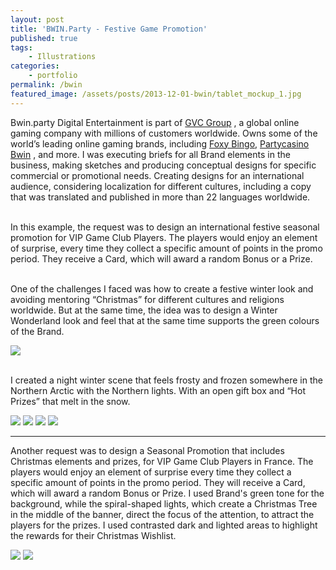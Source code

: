 ```yaml
---
layout: post
title: 'BWIN.Party - Festive Game Promotion'
published: true
tags:
    - Illustrations
categories:
    - portfolio
permalink: /bwin
featured_image: /assets/posts/2013-12-01-bwin/tablet_mockup_1.jpg
---
```

Bwin.party Digital Entertainment is part of 
<a href="https://entaingroup.com/" target="_blank">GVC Group</a>
, a global online gaming company with millions of customers worldwide. 
Owns some of the world’s leading online gaming brands, including 
<a href="https://www.foxybingo.com/" target="_blank">Foxy Bingo</a>,
<a href="https://casino.partycasino.com/en" target="_blank">Partycasino</a>
<a href="https://sports.bwin.com/en/sports" target="_blank">Bwin</a>
, and more. 
I was executing briefs for all Brand elements in the business, making sketches and producing conceptual designs for specific commercial or promotional needs. 
Creating designs for an international audience, considering localization for different cultures, including a copy that was translated and published in more than 22 languages worldwide.

<br>In this example, the request was to design an international festive seasonal promotion for VIP Game Club Players. The players would enjoy an element of surprise, every time they collect a specific amount of points in the promo period. 
They receive a Card, which will award a random Bonus or a Prize.

<br>One of the challenges I faced was how to create a festive winter look and avoiding mentoring “Christmas” for different cultures and religions worldwide. But at the same time, the idea was to design a Winter Wonderland look and feel that at the same time supports the green colours of the Brand.

[![](assets/posts/2013-12-01-bwin/sketch2.jpg)](#)

 <br>I created a night winter scene that feels frosty and frozen somewhere in the Northern Arctic with the Northern lights. With an open gift box and “Hot Prizes” that melt in the snow.

[![](assets/posts/2013-12-01-bwin/tablet_mockup_1.jpg)](#)
[![](assets/posts/2013-12-01-bwin/VIP_FestiveGiveaway_Step1.jpg)](#)
[![](assets/posts/2013-12-01-bwin/VIP_FestiveGiveaway_Step2.jpg)](#)
[![](assets/posts/2013-12-01-bwin/VIP_FestiveGiveaway4.4_550X300pix.jpg)](#)


  ****


Another request was to design a Seasonal Promotion that includes Christmas elements and prizes, for VIP Game Club Players in France. The players would enjoy an element of surprise every time they collect a specific amount of points in the promo period. They will receive a Card, which will award a random Bonus or Prize. I used Brand's green tone for the background, while the spiral-shaped lights, which create a Christmas Tree in the middle of the banner, direct the focus of the attention, to attract the players for the prizes. I used contrasted dark and lighted areas to highlight the rewards for their Christmas Wishlist. 
&nbsp;

[![](assets/posts/2013-12-01-bwin/sketch3.jpg)](#)
[![](assets/posts/2013-12-01-bwin/tablet_mockup_2.jpg)](#)